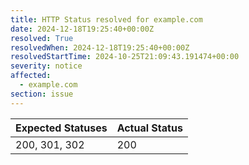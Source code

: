 ```yaml
---
title: HTTP Status resolved for example.com
date: 2024-12-18T19:25:40+00:00Z
resolved: True
resolvedWhen: 2024-12-18T19:25:40+00:00Z
resolvedStartTime: 2024-10-25T21:09:43.191474+00:00
severity: notice
affected:
  - example.com
section: issue
---
```


| Expected Statuses | Actual Status  |
|-------------------|----------------|
| 200, 301, 302 | 200 |

